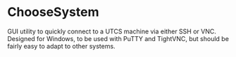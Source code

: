ChooseSystem
============

GUI utility to quickly connect to a UTCS machine via either SSH or VNC.
Designed for Windows, to be used with PuTTY and TightVNC, but should be fairly easy to adapt to other systems.
